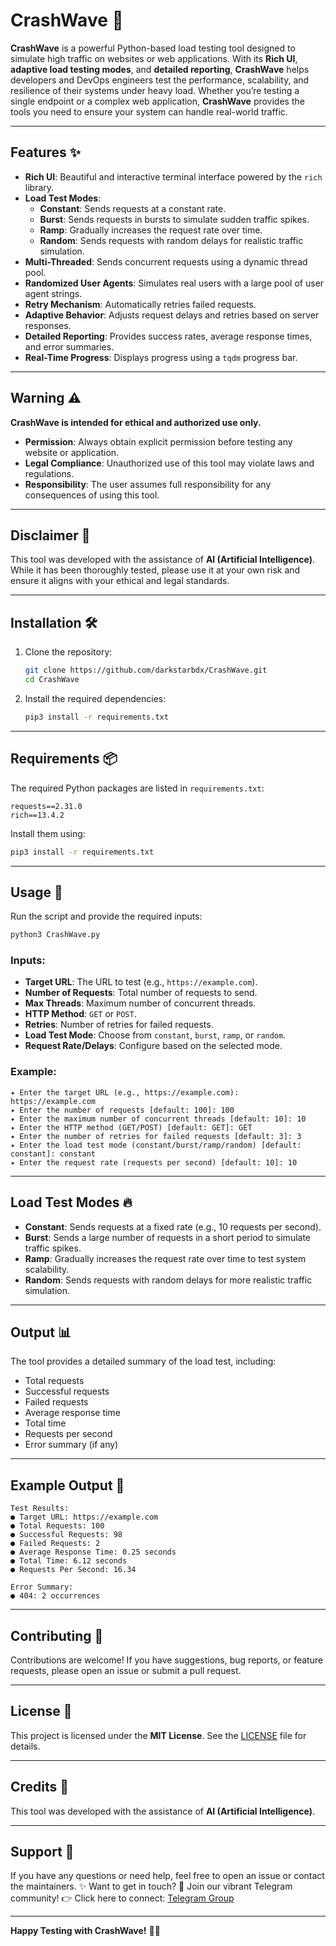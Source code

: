 # **CrashWave** 🌊

**CrashWave** is a powerful Python-based load testing tool designed to simulate high traffic on websites or web applications. With its **Rich UI**, **adaptive load testing modes**, and **detailed reporting**, **CrashWave** helps developers and DevOps engineers test the performance, scalability, and resilience of their systems under heavy load. Whether you’re testing a single endpoint or a complex web application, **CrashWave** provides the tools you need to ensure your system can handle real-world traffic.

---

## **Features** ✨
- **Rich UI**: Beautiful and interactive terminal interface powered by the `rich` library.
- **Load Test Modes**:
  - **Constant**: Sends requests at a constant rate.
  - **Burst**: Sends requests in bursts to simulate sudden traffic spikes.
  - **Ramp**: Gradually increases the request rate over time.
  - **Random**: Sends requests with random delays for realistic traffic simulation.
- **Multi-Threaded**: Sends concurrent requests using a dynamic thread pool.
- **Randomized User Agents**: Simulates real users with a large pool of user agent strings.
- **Retry Mechanism**: Automatically retries failed requests.
- **Adaptive Behavior**: Adjusts request delays and retries based on server responses.
- **Detailed Reporting**: Provides success rates, average response times, and error summaries.
- **Real-Time Progress**: Displays progress using a `tqdm` progress bar.

---

## **Warning** ⚠️
**CrashWave is intended for ethical and authorized use only.**  
- **Permission**: Always obtain explicit permission before testing any website or application.  
- **Legal Compliance**: Unauthorized use of this tool may violate laws and regulations.  
- **Responsibility**: The user assumes full responsibility for any consequences of using this tool.  

---

## **Disclaimer** 🤖
This tool was developed with the assistance of **AI (Artificial Intelligence)**. While it has been thoroughly tested, please use it at your own risk and ensure it aligns with your ethical and legal standards.

---

## **Installation** 🛠️
1. Clone the repository:
   ```bash
   git clone https://github.com/darkstarbdx/CrashWave.git
   cd CrashWave
   ```
2. Install the required dependencies:
   ```bash
   pip3 install -r requirements.txt
   ```

---

## **Requirements** 📦
The required Python packages are listed in `requirements.txt`:
```plaintext
requests==2.31.0
rich==13.4.2
```

Install them using:
```bash
pip3 install -r requirements.txt
```

---

## **Usage** 🚦
Run the script and provide the required inputs:
```bash
python3 CrashWave.py
```

### **Inputs**:
- **Target URL**: The URL to test (e.g., `https://example.com`).
- **Number of Requests**: Total number of requests to send.
- **Max Threads**: Maximum number of concurrent threads.
- **HTTP Method**: `GET` or `POST`.
- **Retries**: Number of retries for failed requests.
- **Load Test Mode**: Choose from `constant`, `burst`, `ramp`, or `random`.
- **Request Rate/Delays**: Configure based on the selected mode.

### **Example**:
```plaintext
✦ Enter the target URL (e.g., https://example.com): https://example.com
✦ Enter the number of requests [default: 100]: 100
✦ Enter the maximum number of concurrent threads [default: 10]: 10
✦ Enter the HTTP method (GET/POST) [default: GET]: GET
✦ Enter the number of retries for failed requests [default: 3]: 3
✦ Enter the load test mode (constant/burst/ramp/random) [default: constant]: constant
✦ Enter the request rate (requests per second) [default: 10]: 10
```

---

## **Load Test Modes** 🔥
- **Constant**: Sends requests at a fixed rate (e.g., 10 requests per second).
- **Burst**: Sends a large number of requests in a short period to simulate traffic spikes.
- **Ramp**: Gradually increases the request rate over time to test system scalability.
- **Random**: Sends requests with random delays for more realistic traffic simulation.

---

## **Output** 📊
The tool provides a detailed summary of the load test, including:
- Total requests
- Successful requests
- Failed requests
- Average response time
- Total time
- Requests per second
- Error summary (if any)

---

## **Example Output** 📄
```plaintext
Test Results:
● Target URL: https://example.com
● Total Requests: 100
● Successful Requests: 98
● Failed Requests: 2
● Average Response Time: 0.25 seconds
● Total Time: 6.12 seconds
● Requests Per Second: 16.34

Error Summary:
● 404: 2 occurrences
```

---

## **Contributing** 🤝
Contributions are welcome! If you have suggestions, bug reports, or feature requests, please open an issue or submit a pull request.

---

## **License** 📜
This project is licensed under the **MIT License**. See the [LICENSE](LICENSE) file for details.

---

## **Credits** 🙏
This tool was developed with the assistance of **AI (Artificial Intelligence)**.

---

## **Support** 💬
If you have any questions or need help, feel free to open an issue or contact the maintainers.
✨ Want to get in touch?
🌟 Join our vibrant Telegram community!
👉 Click here to connect: [Telegram Group](https://t.me/+mzZ9IrWgXe9jNWNl)

---

**Happy Testing with CrashWave!** 🌊🚀
